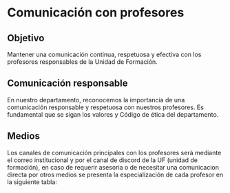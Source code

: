 # Comunicación con profesores

## Objetivo

Mantener una comunicación continua, respetuosa y efectiva con los profesores responsables de la Unidad de Formación.

## Comunicación responsable

En nuestro departamento, reconocemos la importancia de una comunicación responsable y respetuosa con nuestros profesores. 
Es fundamental que se sigan los valores y Código de ética del departamento.

## Medios

Los canales de comunicación principales con los profesores será mediante el correo institucional y por el canal de discord de la UF (unidad de formación), en caso de requerir asesoria o de necesitar una comunicacion directa por otros medios se presenta la especialización de cada profesor en la siguiente tabla:

